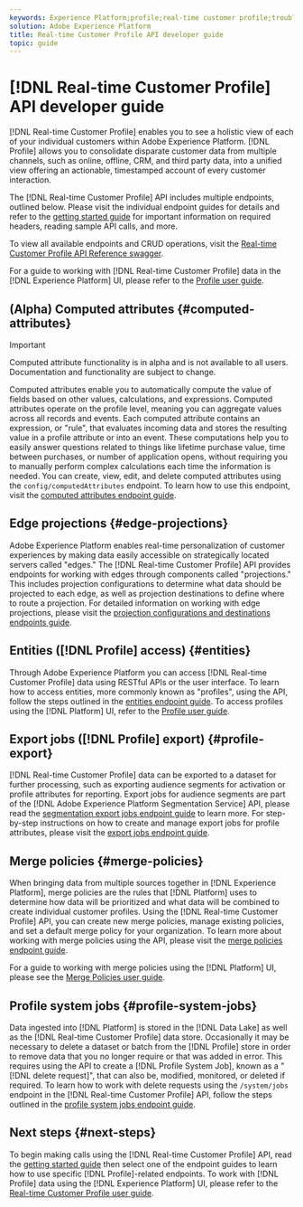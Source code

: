 ```yaml
---
keywords: Experience Platform;profile;real-time customer profile;troubleshooting;API;unified profile;Unified Profile;unified;Profile;rtcp
solution: Adobe Experience Platform
title: Real-time Customer Profile API developer guide
topic: guide
---
```


# [!DNL Real-time Customer Profile] API developer guide

[!DNL Real-time Customer Profile] enables you to see a holistic view of each of your individual customers within Adobe Experience Platform. [!DNL Profile] allows you to consolidate disparate customer data from multiple channels, such as online, offline, CRM, and third party data, into a unified view offering an actionable, timestamped account of every customer interaction.

The [!DNL Real-time Customer Profile] API includes multiple endpoints, outlined below. Please visit the individual endpoint guides for details and refer to the [getting started guide](getting-started.md) for important information on required headers, reading sample API calls, and more.

To view all available endpoints and CRUD operations, visit the [Real-time Customer Profile API Reference swagger](https://www.adobe.io/apis/experienceplatform/home/api-reference.html#!acpdr/swagger-specs/real-time-customer-profile.yaml).

For a guide to working with [!DNL Real-time Customer Profile] data in the [!DNL Experience Platform] UI, please refer to the [Profile user guide](../ui/user-guide.md).

## (Alpha) Computed attributes {#computed-attributes}

>[!IMPORTANT]
>
>Computed attribute functionality is in alpha and is not available to all users. Documentation and functionality are subject to change.

Computed attributes enable you to automatically compute the value of fields based on other values, calculations, and expressions. Computed attributes operate on the profile level, meaning you can aggregate values across all records and events. Each computed attribute contains an expression, or "rule", that evaluates incoming data and stores the resulting value in a profile attribute or into an event. These computations help you to easily answer questions related to things like lifetime purchase value, time between purchases, or number of application opens, without requiring you to manually perform complex calculations each time the information is needed. You can create, view, edit, and delete computed attributes using the `config/computedAttributes` endpoint. To learn how to use this endpoint, visit the [computed attributes endpoint guide](computed-attributes.md).

## Edge projections {#edge-projections}

Adobe Experience Platform enables real-time personalization of customer experiences by making data easily accessible on strategically located servers called "edges." The [!DNL Real-time Customer Profile] API provides endpoints for working with edges through components called "projections." This includes projection configurations to determine what data should be projected to each edge, as well as projection destinations to define where to route a projection. For detailed information on working with edge projections, please visit the [projection configurations and destinations endpoints guide](edge-projections.md).

## Entities ([!DNL Profile] access) {#entities}

Through Adobe Experience Platform you can access [!DNL Real-time Customer Profile] data using RESTful APIs or the user interface. To learn how to access entities, more commonly known as "profiles", using the API, follow the steps outlined in the [entities endpoint guide](entities.md). To access profiles using the [!DNL Platform] UI, refer to the [Profile user guide](../ui/user-guide.md).

## Export jobs ([!DNL Profile] export) {#profile-export}

[!DNL Real-time Customer Profile] data can be exported to a dataset for further processing, such as exporting audience segments for activation or profile attributes for reporting. Export jobs for audience segments are part of the [!DNL Adobe Experience Platform Segmentation Service] API, please read the [segmentation export jobs endpoint guide](../../profile/api/export-jobs.md) to learn more. For step-by-step instructions on how to create and manage export jobs for profile attributes, please visit the [export jobs endpoint guide](export-jobs.md). 

## Merge policies {#merge-policies}

When bringing data from multiple sources together in [!DNL Experience Platform], merge policies are the rules that [!DNL Platform] uses to determine how data will be prioritized and what data will be combined to create individual customer profiles. Using the [!DNL Real-time Customer Profile] API, you can create new merge policies, manage existing policies, and set a default merge policy for your organization. To learn more about working with merge policies using the API, please visit the [merge policies endpoint guide](merge-policies.md). 

For a guide to working with merge policies using the [!DNL Platform] UI, please see the [Merge Policies user guide](../ui/merge-policies.md).

## Profile system jobs {#profile-system-jobs}

Data ingested into [!DNL Platform] is stored in the [!DNL Data Lake] as well as the [!DNL Real-time Customer Profile] data store. Occasionally it may be necessary to delete a dataset or batch from the [!DNL Profile] store in order to remove data that you no longer require or that was added in error. This requires using the API to create a [!DNL Profile System Job], known as a "[!DNL delete request]", that can also be, modified, monitored, or deleted if required. To learn how to work with delete requests using the `/system/jobs` endpoint in the [!DNL Real-time Customer Profile] API, follow the steps outlined in the [profile system jobs endpoint guide](profile-system-jobs.md).

## Next steps {#next-steps}

To begin making calls using the [!DNL Real-time Customer Profile] API, read the [getting started guide](getting-started.md) then select one of the endpoint guides to learn how to use specific [!DNL Profile]-related endpoints. To work with [!DNL Profile] data using the [!DNL Experience Platform] UI, please refer to the [Real-time Customer Profile user guide](../ui/user-guide.md).
